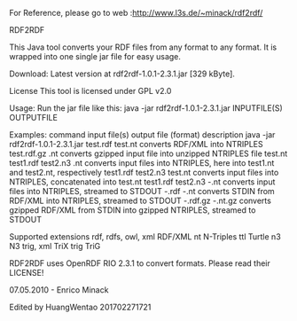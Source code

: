 For Reference, please go to web :http://www.l3s.de/~minack/rdf2rdf/ 

RDF2RDF

This Java tool converts your RDF files from any format to any format. It is wrapped into one single jar file for easy usage.

Download:
Latest version at rdf2rdf-1.0.1-2.3.1.jar [329 kByte].

License
This tool is licensed under GPL v2.0

Usage:
Run the jar file like this: java -jar rdf2rdf-1.0.1-2.3.1.jar INPUTFILE(S) OUTPUTFILE

Examples:
command	input file(s)	output file (format)	description
java -jar rdf2rdf-1.0.1-2.3.1.jar	test.rdf	test.nt	converts RDF/XML into NTRIPLES
test.rdf.gz	.nt	converts gzipped input file into unzipped NTRIPLES file test.nt
test1.rdf test2.n3	.nt	converts input files into NTRIPLES, here into test1.nt and test2.nt, respectively
test1.rdf test2.n3	test.nt	converts input files into NTRIPLES, concatenated into test.nt
test1.rdf test2.n3	-.nt	converts input files into NTRIPLES, streamed to STDOUT
-.rdf	-.nt	converts STDIN from RDF/XML into NTRIPLES, streamed to STDOUT
-.rdf.gz	-.nt.gz	converts gzipped RDF/XML from STDIN into gzipped NTRIPLES, streamed to STDOUT

Supported extensions
rdf, rdfs, owl, xml	RDF/XML
nt	N-Triples
ttl	Turtle
n3	N3
trig, xml	TriX
trig	TriG

RDF2RDF uses OpenRDF RIO 2.3.1 to convert formats. Please read their LICENSE!

07.05.2010 - Enrico Minack



Edited by HuangWentao 201702271721

